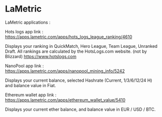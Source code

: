 # LaMetric
LaMetric applications :

 
Hots logs app link :
https://apps.lametric.com/apps/hots_logs_league_ranking/4610

Displays your ranking in QuickMatch, Hero League, Team League, Unranked Draft.
All rankings are calculated by the HotsLogs.com website. (not by Blizzard)
https://www.hotslogs.com

NanoPool app link :
https://apps.lametric.com/apps/nanopool_mining_info/5242

Displays your current balance, selected Hashrate (Current, 1/3/6/12/24 H) and balance value in Fiat.

Ethereum wallet app link :
https://apps.lametric.com/apps/ethereum_wallet_value/5410

Displays your current ether balance,  and balance value in EUR / USD / BTC.
